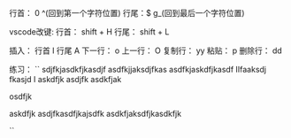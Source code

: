 行首： 0  ^(回到第一个字符位置)
行尾：$  g_(回到最后一个字符位置)

vscode改键: 
行首： shift + H
行尾： shift + L



插入：
行首 I
行尾 A
下一行： o
上一行： O
复制行： yy
粘贴： p
删除行： dd

练习：
``
sdjfkjasdkfjkasdjf
asdfkjjaksdjfkas
asdfkjaskdfjkasdf
         IIfaaksdj  fkasjd         I
askdfjk asdjfk
asdkfjak  

osdfjk

askdfjk asdjfkasdfjkajsdfk
asdkfjaksdfjkasdkfjk

``
